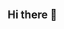 ## Hi there 👋

<!--
**msatyendraece444/msatyendraece444** is a ✨ _special_ ✨ repository because its `README.md` (this file) appears on your GitHub profile.

Here are some ideas to get you started:

- 🔭 I’m currently working on System Engineering Projects especially on SysML
- 🌱 I’m currently learning integrating system engineering with generative AI to speed up system engineering tasks
- 👯 I’m looking to collaborate on SysML V2 
- 🤔 I’m looking for help with SysML V2 and CAPELLA
- 💬 Ask me about ASPICE,System Engineering, Software Engineering especially on Motors and Embedded Systems, ISO26262
- 📫 How to reach me: satyendra040683@gmail.com
- 😄 Pronouns: him
- ⚡ Fun fact: Love to discuss about new trends in technology and its applications
-->
